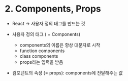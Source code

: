 # 2. Components, Props

- React → 사용자 정의 태그를 만드는 것
- 사용자 정의 태그 ( = Components)
    - components의 이름은 항상 대문자로 시작
    - function components
    - class components
    - props라는 입력을 받음
    
- 컴포넌트의 속성 (= props): components에 전달해주는 값